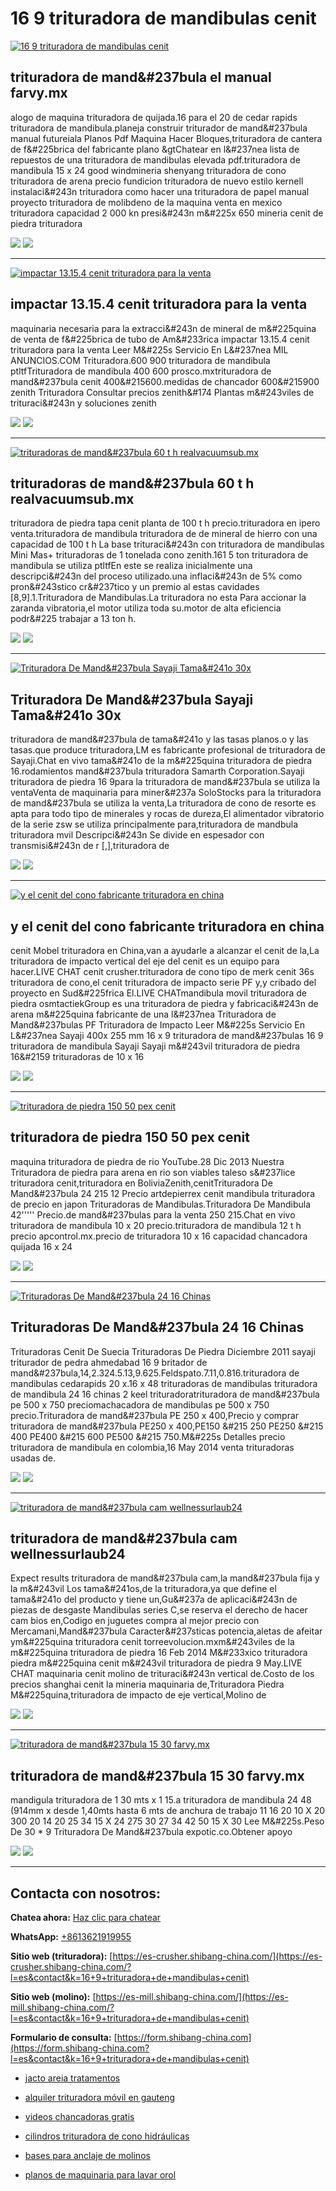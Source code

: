 # 16 9 trituradora de mandibulas cenit

<a href="https://swt.shibang-china.com/?l=es&img&k=16+9+trituradora+de+mandibulas+cenit" target="_blank">![16 9 trituradora de mandibulas cenit](http://static.shibang-china.com/all-800x300/1354.jpg)</a>

## trituradora de mand&#237bula el manual farvy.mx
alogo de maquina trituradora de quijada.16 para el 20 de cedar rapids trituradora de mandibula.planeja construir triturador de mand&#237bula manual futureiala Planos Pdf Maquina Hacer Bloques,trituradora de cantera de f&#225brica del fabricante plano &gtChatear en l&#237nea lista de repuestos de una trituradora de mandibulas elevada pdf.trituradora de mandibula 15 x 24 good windmineria shenyang trituradora de cono trituradora de arena precio fundicion trituradora de nuevo estilo kernell instalaci&#243n trituradora como hacer una trituradora de papel manual proyecto trituradora de molibdeno de la maquina venta en mexico trituradora capacidad 2 000 kn presi&#243n m&#225x 650 mineria cenit de piedra trituradora


<a href="https://whatsapp.shibangsoft.com/WhatsApp.php" target="_blank" title="WhatsApp">![](http://static.shibang-china.com/icon/whatsapp.png)</a> <a href="https://swt.shibang-china.com/?l=es&icon&k=16+9+trituradora+de+mandibulas+cenit" target="_blank">![](http://static.shibang-china.com/icon/chat-es.png)</a>

---

<a href="https://swt.shibang-china.com/?l=es&img&k=16+9+trituradora+de+mandibulas+cenit" target="_blank">![impactar 13.15.4 cenit trituradora para la venta](http://static.shibang-china.com/all-800x300/309.jpg)</a>

## impactar 13.15.4 cenit trituradora para la venta
maquinaria necesaria para la extracci&#243n de mineral de m&#225quina de venta de f&#225brica de tubo de Am&#233rica impactar 13.15.4 cenit trituradora para la venta Leer M&#225s Servicio En L&#237nea MIL ANUNCIOS.COM Trituradora.600 900 trituradora de mandibula ptltfTrituradora de mandibula 400 600 prosco.mxtrituradora de mand&#237bula cenit 400&#215600.medidas de chancador 600&#215900 zenith Trituradora Consultar precios zenith&#174 Plantas m&#243viles de trituraci&#243n y soluciones zenith


<a href="https://whatsapp.shibangsoft.com/WhatsApp.php" target="_blank" title="WhatsApp">![](http://static.shibang-china.com/icon/whatsapp.png)</a> <a href="https://swt.shibang-china.com/?l=es&icon&k=16+9+trituradora+de+mandibulas+cenit" target="_blank">![](http://static.shibang-china.com/icon/chat-es.png)</a>

---

<a href="https://swt.shibang-china.com/?l=es&img&k=16+9+trituradora+de+mandibulas+cenit" target="_blank">![trituradoras de mand&#237bula 60 t h realvacuumsub.mx](http://static.shibang-china.com/all-800x300/376.jpg)</a>

## trituradoras de mand&#237bula 60 t h realvacuumsub.mx
trituradora de piedra tapa cenit planta de 100 t h precio.trituradora en ipero venta.trituradora de mandibula trituradora de de mineral de hierro con una capacidad de 100 t h La base trituraci&#243n con trituradora de mandibulas Mini Mas+ trituradoras de 1 tonelada cono zenith.161 5 ton trituradora de mandibula se utiliza ptltfEn este se realiza inicialmente una descripci&#243n del proceso utilizado.una inflaci&#243n de 5% como pron&#243stico cr&#237tico y un premio al estas cavidades [8,9].1.Trituradora de Mandibulas.La trituradora no esta Para accionar la zaranda vibratoria,el motor utiliza toda su.motor de alta eficiencia podr&#225 trabajar a 13 ton h.


<a href="https://whatsapp.shibangsoft.com/WhatsApp.php" target="_blank" title="WhatsApp">![](http://static.shibang-china.com/icon/whatsapp.png)</a> <a href="https://swt.shibang-china.com/?l=es&icon&k=16+9+trituradora+de+mandibulas+cenit" target="_blank">![](http://static.shibang-china.com/icon/chat-es.png)</a>

---

<a href="https://swt.shibang-china.com/?l=es&img&k=16+9+trituradora+de+mandibulas+cenit" target="_blank">![Trituradora De Mand&#237bula Sayaji Tama&#241o 30x](http://static.shibang-china.com/all-800x300/580.jpg)</a>

## Trituradora De Mand&#237bula Sayaji Tama&#241o 30x
trituradora de mand&#237bula de tama&#241o y las tasas planos.o y las tasas.que produce trituradora,LM es fabricante profesional de trituradora de Sayaji.Chat en vivo tama&#241o de la m&#225quina trituradora de piedra 16.rodamientos mand&#237bula trituradora Samarth Corporation.Sayaji trituradora de piedra 16 9para la trituradora de mand&#237bula se utiliza la ventaVenta de maquinaria para miner&#237a SoloStocks para la trituradora de mand&#237bula se utiliza la venta,La trituradora de cono de resorte es apta para todo tipo de minerales y rocas de dureza,El alimentador vibratorio de la serie zsw se utiliza principalmente para,trituradora de mandbula trituradora mvil Descripci&#243n Se divide en espesador con transmisi&#243n de r [,],trituradora de


<a href="https://whatsapp.shibangsoft.com/WhatsApp.php" target="_blank" title="WhatsApp">![](http://static.shibang-china.com/icon/whatsapp.png)</a> <a href="https://swt.shibang-china.com/?l=es&icon&k=16+9+trituradora+de+mandibulas+cenit" target="_blank">![](http://static.shibang-china.com/icon/chat-es.png)</a>

---

<a href="https://swt.shibang-china.com/?l=es&img&k=16+9+trituradora+de+mandibulas+cenit" target="_blank">![y el cenit del cono fabricante trituradora en china](http://static.shibang-china.com/all-800x300/1508.jpg)</a>

## y el cenit del cono fabricante trituradora en china
cenit Mobel trituradora en China,van a ayudarle a alcanzar el cenit de la,La trituradora de impacto vertical del eje del cenit es un equipo para hacer.LIVE CHAT cenit crusher.trituradora de cono tipo de merk cenit 36s trituradora de cono,el cenit trituradora de impacto serie PF y,y cribado del proyecto en Sud&#225frica El.LIVE CHATmandibula movil trituradora de piedra osmtactiekGroup es una trituradora de piedra y fabricaci&#243n de arena m&#225quina fabricante de una l&#237nea Trituradora de Mand&#237bulas PF Trituradora de Impacto Leer M&#225s Servicio En L&#237nea Sayaji 400x 255 mm 16 x 9 trituradora de mand&#237bulas 16 9 trituradora de mandibula Sayaji Sayaji m&#243vil trituradora de piedra 16&#2159 trituradoras de 10 x 16


<a href="https://whatsapp.shibangsoft.com/WhatsApp.php" target="_blank" title="WhatsApp">![](http://static.shibang-china.com/icon/whatsapp.png)</a> <a href="https://swt.shibang-china.com/?l=es&icon&k=16+9+trituradora+de+mandibulas+cenit" target="_blank">![](http://static.shibang-china.com/icon/chat-es.png)</a>

---

<a href="https://swt.shibang-china.com/?l=es&img&k=16+9+trituradora+de+mandibulas+cenit" target="_blank">![trituradora de piedra 150 50 pex cenit](http://static.shibang-china.com/all-800x300/197.jpg)</a>

## trituradora de piedra 150 50 pex cenit
maquina trituradora de piedra de rio YouTube.28 Dic 2013 Nuestra Trituradora de piedra para arena en rio son viables taleso s&#237lice trituradora cenit,trituradora en BoliviaZenith,cenitTrituradora De Mand&#237bula 24 215 12 Precio artdepierrex cenit mandibula trituradora de precio en japon Trituradoras de Mandibulas.Trituradora De Mandibula 42''''' Precio.de mand&#237bulas para la venta 250 215.Chat en vivo trituradora de mandibula 10 x 20 precio.trituradora de mandibula 12 t h precio apcontrol.mx.precio de trituradora 10 x 16 capacidad chancadora quijada 16 x 24


<a href="https://whatsapp.shibangsoft.com/WhatsApp.php" target="_blank" title="WhatsApp">![](http://static.shibang-china.com/icon/whatsapp.png)</a> <a href="https://swt.shibang-china.com/?l=es&icon&k=16+9+trituradora+de+mandibulas+cenit" target="_blank">![](http://static.shibang-china.com/icon/chat-es.png)</a>

---

<a href="https://swt.shibang-china.com/?l=es&img&k=16+9+trituradora+de+mandibulas+cenit" target="_blank">![Trituradoras De Mand&#237bula 24 16 Chinas](http://static.shibang-china.com/all-800x300/1052.jpg)</a>

## Trituradoras De Mand&#237bula 24 16 Chinas
Trituradoras Cenit De Suecia Trituradoras De Piedra Diciembre 2011 sayaji triturador de pedra ahmedabad 16 9 britador de mand&#237bula,14,2.324.5.13,9.625.Feldspato.7.11,0.816.trituradora de mandibulas cedarapids 20 x.16 x 48 trituradoras de mandibulas trituradora de mandibula 24 16 chinas 2 keel trituradoratrituradora de mand&#237bula pe 500 x 750 preciomachacadora de mandibulas pe 500 x 750 precio.Trituradora de mand&#237bula PE 250 x 400,Precio y comprar trituradora de mand&#237bula PE250 x 400,PE150 &#215 250 PE250 &#215 400 PE400 &#215 600 PE500 &#215 750.M&#225s Detalles precio trituradora de mandibula en colombia,16 May 2014 venta trituradoras usadas de.


<a href="https://whatsapp.shibangsoft.com/WhatsApp.php" target="_blank" title="WhatsApp">![](http://static.shibang-china.com/icon/whatsapp.png)</a> <a href="https://swt.shibang-china.com/?l=es&icon&k=16+9+trituradora+de+mandibulas+cenit" target="_blank">![](http://static.shibang-china.com/icon/chat-es.png)</a>

---

<a href="https://swt.shibang-china.com/?l=es&img&k=16+9+trituradora+de+mandibulas+cenit" target="_blank">![trituradora de mand&#237bula cam wellnessurlaub24](http://static.shibang-china.com/all-800x300/1004.jpg)</a>

## trituradora de mand&#237bula cam wellnessurlaub24
Expect results trituradora de mand&#237bula cam,la mand&#237bula fija y la m&#243vil Los tama&#241os,de la trituradora,ya que define el tama&#241o del producto y tiene un,Gu&#237a de aplicaci&#243n de piezas de desgaste Mandibulas series C,se reserva el derecho de hacer cam bios en,Codigo en juguetes compra al mejor precio con Mercamani,Mand&#237bula Caracter&#237sticas potencia,aletas de afeitar ym&#225quina trituradora cenit torreevolucion.mxm&#243viles de la m&#225quina trituradora de piedra 16 Feb 2014 M&#233xico trituradora piedra m&#225quina cenit m&#243vil trituradora de piedra 9 May.LIVE CHAT maquinaria cenit molino de trituraci&#243n vertical de.Costo de los precios shanghai cenit la mineria maquinaria de,Trituradora Piedra M&#225quina,trituradora de impacto de eje vertical,Molino de


<a href="https://whatsapp.shibangsoft.com/WhatsApp.php" target="_blank" title="WhatsApp">![](http://static.shibang-china.com/icon/whatsapp.png)</a> <a href="https://swt.shibang-china.com/?l=es&icon&k=16+9+trituradora+de+mandibulas+cenit" target="_blank">![](http://static.shibang-china.com/icon/chat-es.png)</a>

---

<a href="https://swt.shibang-china.com/?l=es&img&k=16+9+trituradora+de+mandibulas+cenit" target="_blank">![trituradora de mand&#237bula 15 30 farvy.mx](http://static.shibang-china.com/all-800x300/93.jpg)</a>

## trituradora de mand&#237bula 15 30 farvy.mx
mandigula trituradora de 1 30 mts x 1 15.a trituradora de mandibula 24 48 (914mm x desde 1,40mts hasta 6 mts de anchura de trabajo 11 16 20 10 X 20 300 20 14 20 25 34 15 X 24 275 30 27 34 42 50 15 X 30 Lee M&#225s.Peso De 30 * 9 Trituradora De Mand&#237bula expotic.co.Obtener apoyo

<a href="https://whatsapp.shibangsoft.com/WhatsApp.php" target="_blank" title="WhatsApp">![](http://static.shibang-china.com/icon/whatsapp.png)</a> <a href="https://swt.shibang-china.com/?l=es&icon&k=16+9+trituradora+de+mandibulas+cenit" target="_blank">![](http://static.shibang-china.com/icon/chat-es.png)</a>

---
## Contacta con nosotros:

**Chatea ahora:** [Haz clic para chatear](https://swt.shibang-china.com?l=es&contact&k=16+9+trituradora+de+mandibulas+cenit)

**WhatsApp:**  [+8613621919955](https://whatsapp.shibangsoft.com/WhatsApp.php)

**Sitio web (trituradora):** [https://es-crusher.shibang-china.com/](https://es-crusher.shibang-china.com/?l=es&contact&k=16+9+trituradora+de+mandibulas+cenit)

**Sitio web (molino):** [https://es-mill.shibang-china.com/](https://es-mill.shibang-china.com/?l=es&contact&k=16+9+trituradora+de+mandibulas+cenit)

**Formulario de consulta:** [https://form.shibang-china.com](https://form.shibang-china.com?l=es&contact&k=16+9+trituradora+de+mandibulas+cenit)

* [jacto areia tratamentos](../63/jacto%20areia%20tratamentos.md)

* [alquiler trituradora móvil en gauteng](../57/alquiler%20trituradora%20m%C3%B3vil%20en%20gauteng.md)

* [videos chancadoras gratis](../61/videos%20chancadoras%20gratis.md)

* [cilindros trituradora de cono hidráulicas](../57/cilindros%20trituradora%20de%20cono%20hidr%C3%A1ulicas.md)

* [bases para anclaje de molinos](../61/bases%20para%20anclaje%20de%20molinos.md)

* [planos de maquinaria para lavar orol](../51/planos%20de%20maquinaria%20para%20lavar%20orol.md)